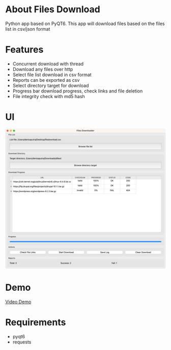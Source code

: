 # About Files Download
Python app based on PyQT6. This app will download files based on the files list in csv/json format

# Features
* Concurrent download with thread
* Download any files over http 
* Select file list download in csv format
* Reports can be exported as csv
* Select directory target for download
* Progress bar download progress, check links and file deletion
* File integrity check with md5 hash

# UI
![UI design](ui.png "UI Design")

# Demo
[Video Demo](https://www.youtube.com/watch?v=DV2SD20nhZI)

# Requirements
* pyqt6
* requests


